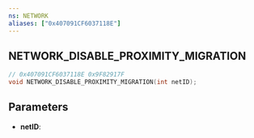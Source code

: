 ```yaml
---
ns: NETWORK
aliases: ["0x407091CF6037118E"]
---
```

## NETWORK_DISABLE_PROXIMITY_MIGRATION

```c
// 0x407091CF6037118E 0x9F82917F
void NETWORK_DISABLE_PROXIMITY_MIGRATION(int netID);
```

## Parameters
* **netID**: 

